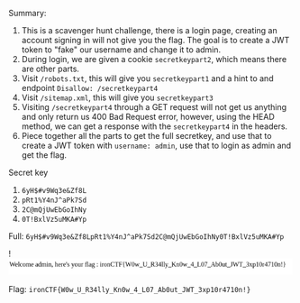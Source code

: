Summary:
1. This is a scavenger hunt challenge, there is a login page, creating an account signing in will not give you the flag. The goal is to create a JWT token to "fake" our username and change it to admin.
2. During login, we are given a cookie `secretkeypart2`, which means there are other parts.
3. Visit `/robots.txt`, this will give you `secretkeypart1` and a hint to and endpoint `Disallow: /secretkeypart4`
4. Visit `/sitemap.xml`, this will give you `secretkeypart3`
5. Visiting `/secretkeypart4` through a GET request will not get us anything and only return us 400 Bad Request error, however, using the HEAD method, we can get a response with the `secretkeypart4` in the headers.
6. Piece together all the parts to get the full secretkey, and use that to create a JWT token with `username: admin`, use that to login as admin and get the flag.

Secret key
1. `6yH$#v9Wq3e&Zf8L`
2. `pRt1%Y4nJ^aPk7Sd`
3. `2C@mQjUwEbGoIhNy`
4. `0T!BxlVz5uMKA#Yp`

Full: `6yH$#v9Wq3e&Zf8LpRt1%Y4nJ^aPk7Sd2C@mQjUwEbGoIhNy0T!BxlVz5uMKA#Yp`

!![Screenshot_20241007_123407](../../Screenshot_20241007_123407.png)

Flag: `ironCTF{W0w_U_R34lly_Kn0w_4_L07_Ab0ut_JWT_3xp10r4710n!}`